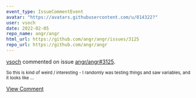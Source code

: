 ```yaml
---
event_type: IssueCommentEvent
avatar: "https://avatars.githubusercontent.com/u/814322?"
user: vsoch
date: 2022-02-05
repo_name: angr/angr
html_url: https://github.com/angr/angr/issues/3125
repo_url: https://github.com/angr/angr
---
```


<a href='https://github.com/vsoch' target='_blank'>vsoch</a> commented on issue <a href='https://github.com/angr/angr/issues/3125' target='_blank'>angr/angr#3125</a>.

<small>So this is kind of weird / interesting - I randomly was testing things and saw variables, and it looks like...</small>

<a href='https://github.com/angr/angr/issues/3125' target='_blank'>View Comment</a>